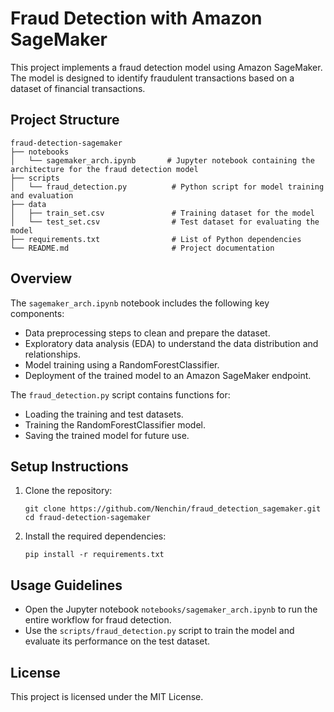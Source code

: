 # Fraud Detection with Amazon SageMaker

This project implements a fraud detection model using Amazon SageMaker. The model is designed to identify fraudulent transactions based on a dataset of financial transactions.

## Project Structure

```
fraud-detection-sagemaker
├── notebooks
│   └── sagemaker_arch.ipynb       # Jupyter notebook containing the architecture for the fraud detection model
├── scripts
│   └── fraud_detection.py          # Python script for model training and evaluation
├── data
│   ├── train_set.csv               # Training dataset for the model
│   └── test_set.csv                # Test dataset for evaluating the model
├── requirements.txt                # List of Python dependencies
└── README.md                       # Project documentation
```

## Overview

The `sagemaker_arch.ipynb` notebook includes the following key components:
- Data preprocessing steps to clean and prepare the dataset.
- Exploratory data analysis (EDA) to understand the data distribution and relationships.
- Model training using a RandomForestClassifier.
- Deployment of the trained model to an Amazon SageMaker endpoint.

The `fraud_detection.py` script contains functions for:
- Loading the training and test datasets.
- Training the RandomForestClassifier model.
- Saving the trained model for future use.

## Setup Instructions

1. Clone the repository:
   ```
   git clone https://github.com/Nenchin/fraud_detection_sagemaker.git
   cd fraud-detection-sagemaker
   ```

2. Install the required dependencies:
   ```
   pip install -r requirements.txt
   ```

## Usage Guidelines

- Open the Jupyter notebook `notebooks/sagemaker_arch.ipynb` to run the entire workflow for fraud detection.
- Use the `scripts/fraud_detection.py` script to train the model and evaluate its performance on the test dataset.

## License

This project is licensed under the MIT License.
